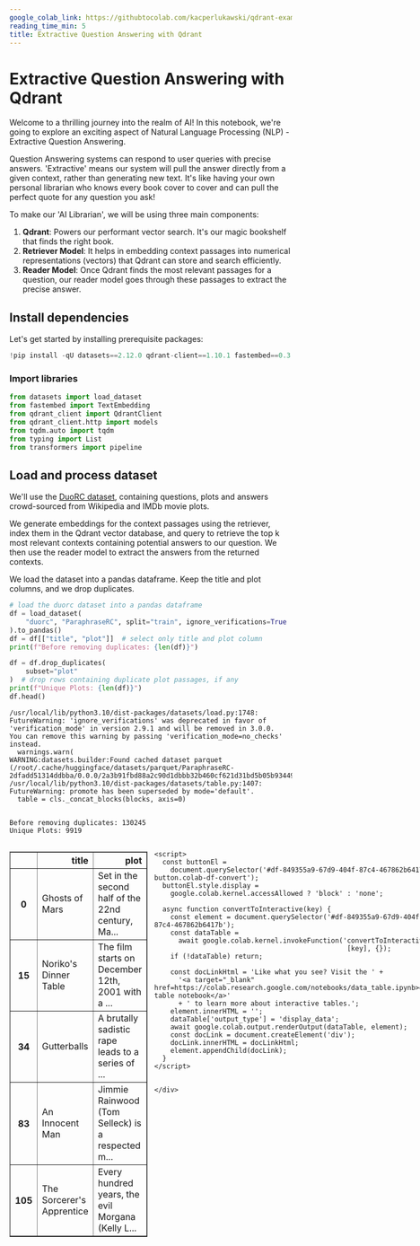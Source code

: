 ```yaml
---
google_colab_link: https://githubtocolab.com/kacperlukawski/qdrant-exam/blob/automate/github-workflows/extractive_qa/extractive-question-answering.ipynb
reading_time_min: 5
title: Extractive Question Answering with Qdrant
---
```


# Extractive Question Answering with Qdrant

Welcome to a thrilling journey into the realm of AI! In this notebook, we're going to explore an exciting aspect of Natural Language Processing (NLP) - Extractive Question Answering.

Question Answering systems can respond to user queries with precise answers. 'Extractive' means our system will pull the answer directly from a given context, rather than generating new text. It's like having your own personal librarian who knows every book cover to cover and can pull the perfect quote for any question you ask!

To make our 'AI Librarian', we will be using three main components:

1. **Qdrant**: Powers our performant vector search. It's our magic bookshelf that finds the right book.
1. **Retriever Model**: It helps in embedding context passages into numerical representations (vectors) that Qdrant can store and search efficiently.
1. **Reader Model**: Once Qdrant finds the most relevant passages for a question, our reader model goes through these passages to extract the precise answer.

## Install dependencies

Let's get started by installing prerequisite packages:

```python
!pip install -qU datasets==2.12.0 qdrant-client==1.10.1 fastembed==0.3.3 sentence-transformers==2.2.2 torch==2.0.1
```

### Import libraries

```python
from datasets import load_dataset
from fastembed import TextEmbedding
from qdrant_client import QdrantClient
from qdrant_client.http import models
from tqdm.auto import tqdm
from typing import List
from transformers import pipeline
```

## Load and process dataset

We'll use the [DuoRC dataset](https://huggingface.co/datasets/duorc), containing questions, plots and answers crowd-sourced from Wikipedia and IMDb movie plots.

We generate embeddings for the context passages using the retriever, index them in the Qdrant vector database, and query to retrieve the top k most relevant contexts containing potential answers to our question. We then use the reader model to extract the answers from the returned contexts.

We load the dataset into a pandas dataframe. Keep the title and plot columns, and we drop duplicates.

```python
# load the duorc dataset into a pandas dataframe
df = load_dataset(
    "duorc", "ParaphraseRC", split="train", ignore_verifications=True
).to_pandas()
df = df[["title", "plot"]]  # select only title and plot column
print(f"Before removing duplicates: {len(df)}")

df = df.drop_duplicates(
    subset="plot"
)  # drop rows containing duplicate plot passages, if any
print(f"Unique Plots: {len(df)}")
df.head()
```

```
/usr/local/lib/python3.10/dist-packages/datasets/load.py:1748: FutureWarning: 'ignore_verifications' was deprecated in favor of 'verification_mode' in version 2.9.1 and will be removed in 3.0.0.
You can remove this warning by passing 'verification_mode=no_checks' instead.
  warnings.warn(
WARNING:datasets.builder:Found cached dataset parquet (/root/.cache/huggingface/datasets/parquet/ParaphraseRC-2dfadd51314ddbba/0.0.0/2a3b91fbd88a2c90d1dbbb32b460cf621d31bd5b05b934492fdef7d8d6f236ec)
/usr/local/lib/python3.10/dist-packages/datasets/table.py:1407: FutureWarning: promote has been superseded by mode='default'.
  table = cls._concat_blocks(blocks, axis=0)


Before removing duplicates: 130245
Unique Plots: 9919
```

<div id="df-849355a9-67d9-404f-87c4-467862b6417b" class="colab-df-container">
    <div>
<style scoped>
    .dataframe tbody tr th:only-of-type {
        vertical-align: middle;
    }

```
.dataframe tbody tr th {
    vertical-align: top;
}

.dataframe thead th {
    text-align: right;
}
```

</style>
<table border="1" class="dataframe">
  <thead>
    <tr style="text-align: right;">
      <th></th>
      <th>title</th>
      <th>plot</th>
    </tr>
  </thead>
  <tbody>
    <tr>
      <th>0</th>
      <td>Ghosts of Mars</td>
      <td>Set in the second half of the 22nd century, Ma...</td>
    </tr>
    <tr>
      <th>15</th>
      <td>Noriko's Dinner Table</td>
      <td>The film starts on December 12th, 2001 with a ...</td>
    </tr>
    <tr>
      <th>34</th>
      <td>Gutterballs</td>
      <td>A brutally sadistic rape leads to a series of ...</td>
    </tr>
    <tr>
      <th>83</th>
      <td>An Innocent Man</td>
      <td>Jimmie Rainwood (Tom Selleck) is a respected m...</td>
    </tr>
    <tr>
      <th>105</th>
      <td>The Sorcerer's Apprentice</td>
      <td>Every hundred years, the evil Morgana (Kelly L...</td>
    </tr>
  </tbody>
</table>
</div>
    <div class="colab-df-buttons">

<div class="colab-df-container">
    <button class="colab-df-convert" onclick="convertToInteractive('df-849355a9-67d9-404f-87c4-467862b6417b')"
            title="Convert this dataframe to an interactive table."
            style="display:none;">

<svg xmlns="http://www.w3.org/2000/svg" height="24px" viewBox="0 -960 960 960">
    <path d="M120-120v-720h720v720H120Zm60-500h600v-160H180v160Zm220 220h160v-160H400v160Zm0 220h160v-160H400v160ZM180-400h160v-160H180v160Zm440 0h160v-160H620v160ZM180-180h160v-160H180v160Zm440 0h160v-160H620v160Z"/>
  </svg>
    </button>

<style>
    .colab-df-container {
      display:flex;
      gap: 12px;
    }

    .colab-df-convert {
      background-color: #E8F0FE;
      border: none;
      border-radius: 50%;
      cursor: pointer;
      display: none;
      fill: #1967D2;
      height: 32px;
      padding: 0 0 0 0;
      width: 32px;
    }

    .colab-df-convert:hover {
      background-color: #E2EBFA;
      box-shadow: 0px 1px 2px rgba(60, 64, 67, 0.3), 0px 1px 3px 1px rgba(60, 64, 67, 0.15);
      fill: #174EA6;
    }

    .colab-df-buttons div {
      margin-bottom: 4px;
    }

    [theme=dark] .colab-df-convert {
      background-color: #3B4455;
      fill: #D2E3FC;
    }

    [theme=dark] .colab-df-convert:hover {
      background-color: #434B5C;
      box-shadow: 0px 1px 3px 1px rgba(0, 0, 0, 0.15);
      filter: drop-shadow(0px 1px 2px rgba(0, 0, 0, 0.3));
      fill: #FFFFFF;
    }
  </style>

```
<script>
  const buttonEl =
    document.querySelector('#df-849355a9-67d9-404f-87c4-467862b6417b button.colab-df-convert');
  buttonEl.style.display =
    google.colab.kernel.accessAllowed ? 'block' : 'none';

  async function convertToInteractive(key) {
    const element = document.querySelector('#df-849355a9-67d9-404f-87c4-467862b6417b');
    const dataTable =
      await google.colab.kernel.invokeFunction('convertToInteractive',
                                                [key], {});
    if (!dataTable) return;

    const docLinkHtml = 'Like what you see? Visit the ' +
      '<a target="_blank" href=https://colab.research.google.com/notebooks/data_table.ipynb>data table notebook</a>'
      + ' to learn more about interactive tables.';
    element.innerHTML = '';
    dataTable['output_type'] = 'display_data';
    await google.colab.output.renderOutput(dataTable, element);
    const docLink = document.createElement('div');
    docLink.innerHTML = docLinkHtml;
    element.appendChild(docLink);
  }
</script>
```

</div>

<div id="df-86d73330-3d74-4810-b13b-8095243fc91b">
  <button class="colab-df-quickchart" onclick="quickchart('df-86d73330-3d74-4810-b13b-8095243fc91b')"
            title="Suggest charts"
            style="display:none;">

\<svg xmlns="<http://www.w3.org/2000/svg>" height="24px"viewBox="0 0 24 24"
width="24px">
<g>
<path d="M19 3H5c-1.1 0-2 .9-2 2v14c0 1.1.9 2 2 2h14c1.1 0 2-.9 2-2V5c0-1.1-.9-2-2-2zM9 17H7v-7h2v7zm4 0h-2V7h2v10zm4 0h-2v-4h2v4z"/>
</g>
</svg>
</button>

<style>
  .colab-df-quickchart {
      --bg-color: #E8F0FE;
      --fill-color: #1967D2;
      --hover-bg-color: #E2EBFA;
      --hover-fill-color: #174EA6;
      --disabled-fill-color: #AAA;
      --disabled-bg-color: #DDD;
  }

  [theme=dark] .colab-df-quickchart {
      --bg-color: #3B4455;
      --fill-color: #D2E3FC;
      --hover-bg-color: #434B5C;
      --hover-fill-color: #FFFFFF;
      --disabled-bg-color: #3B4455;
      --disabled-fill-color: #666;
  }

  .colab-df-quickchart {
    background-color: var(--bg-color);
    border: none;
    border-radius: 50%;
    cursor: pointer;
    display: none;
    fill: var(--fill-color);
    height: 32px;
    padding: 0;
    width: 32px;
  }

  .colab-df-quickchart:hover {
    background-color: var(--hover-bg-color);
    box-shadow: 0 1px 2px rgba(60, 64, 67, 0.3), 0 1px 3px 1px rgba(60, 64, 67, 0.15);
    fill: var(--button-hover-fill-color);
  }

  .colab-df-quickchart-complete:disabled,
  .colab-df-quickchart-complete:disabled:hover {
    background-color: var(--disabled-bg-color);
    fill: var(--disabled-fill-color);
    box-shadow: none;
  }

  .colab-df-spinner {
    border: 2px solid var(--fill-color);
    border-color: transparent;
    border-bottom-color: var(--fill-color);
    animation:
      spin 1s steps(1) infinite;
  }

  @keyframes spin {
    0% {
      border-color: transparent;
      border-bottom-color: var(--fill-color);
      border-left-color: var(--fill-color);
    }
    20% {
      border-color: transparent;
      border-left-color: var(--fill-color);
      border-top-color: var(--fill-color);
    }
    30% {
      border-color: transparent;
      border-left-color: var(--fill-color);
      border-top-color: var(--fill-color);
      border-right-color: var(--fill-color);
    }
    40% {
      border-color: transparent;
      border-right-color: var(--fill-color);
      border-top-color: var(--fill-color);
    }
    60% {
      border-color: transparent;
      border-right-color: var(--fill-color);
    }
    80% {
      border-color: transparent;
      border-right-color: var(--fill-color);
      border-bottom-color: var(--fill-color);
    }
    90% {
      border-color: transparent;
      border-bottom-color: var(--fill-color);
    }
  }
</style>

<script>
    async function quickchart(key) {
      const quickchartButtonEl =
        document.querySelector('#' + key + ' button');
      quickchartButtonEl.disabled = true;  // To prevent multiple clicks.
      quickchartButtonEl.classList.add('colab-df-spinner');
      try {
        const charts = await google.colab.kernel.invokeFunction(
            'suggestCharts', [key], {});
      } catch (error) {
        console.error('Error during call to suggestCharts:', error);
      }
      quickchartButtonEl.classList.remove('colab-df-spinner');
      quickchartButtonEl.classList.add('colab-df-quickchart-complete');
    }
    (() => {
      let quickchartButtonEl =
        document.querySelector('#df-86d73330-3d74-4810-b13b-8095243fc91b button');
      quickchartButtonEl.style.display =
        google.colab.kernel.accessAllowed ? 'block' : 'none';
    })();
  </script>

</div>

```
</div>
```

</div>

## Initialize Qdrant client

The Qdrant collection stores vector representations of our context passages which we can retrieve using another vector (query vector)

```python
client = QdrantClient(":memory:")
```

## Create collection

Now we create a new collection called `extractive-question-answering` — we can name the collection anything we want.

We specify the metric type as "cosine" and dimension or size as 384 because the retriever we use to generate context embeddings is optimized for cosine similarity and outputs 384-dimension vectors.

```python
collection_name = "extractive-question-answering"

collections = client.get_collections()
print(collections)

# only create collection if it doesn't exist
if collection_name not in [c.name for c in collections.collections]:
    client.recreate_collection(
        collection_name=collection_name,
        vectors_config=models.VectorParams(
            size=384,
            distance=models.Distance.COSINE,
        ),
    )
collections = client.get_collections()
print(collections)
```

```
collections=[]
collections=[CollectionDescription(name='extractive-question-answering')]


<ipython-input-26-3a672cf6b8d1>:8: DeprecationWarning: `recreate_collection` method is deprecated and will be removed in the future. Use `collection_exists` to check collection existence and `create_collection` instead.
  client.recreate_collection(
```

## Initialize retriever

Next, we need to initialize our retriever. The retriever will mainly do two things:

- Generate embeddings for all context passages (context vectors/embeddings)
- Generate embeddings for our questions (query vector/embedding)

The retriever will generate embeddings in a way that the questions and context passages containing answers to our questions are nearby in the vector space. We can use cosine similarity to calculate the similarity between the query and context embeddings to find the context passages that contain potential answers to our question.

### Embedding model

We will use a SentenceTransformer model named `BAAI/bge-small-en-v1.5` designed for semantic search .It's also quite competitive on two embedding and retrieval benchmarks: [MTEB](https://github.com/embeddings-benchmark/mteb) and [BEIR](arxiv.org/abs/2104.08663)

```python
retriever = TextEmbedding(model_name="BAAI/bge-small-en-v1.5")
retriever
```

```
Fetching 5 files:   0%|          | 0/5 [00:00<?, ?it/s]





<fastembed.text.text_embedding.TextEmbedding at 0x7f3dd625dc30>
```

## Generate Embeddings -> Store in Qdrant

Next, we need to generate embeddings for the context passages. We will use the `retriever.encode` for that.

When passing the documents to Qdrant, we need an:

1. id (a unique integer value),
1. context embedding, and
1. payload for each document representing context passages in the dataset. The payload is a dictionary containing data relevant to our embeddings, such as the title, plot etc.

```python
%%time

batch_size = 64  # specify batch size according to your RAM and compute, higher batch size = more RAM usage

for index in tqdm(range(0, len(df), batch_size)):
    i_end = min(index + batch_size, len(df))  # find end of batch
    batch = df.iloc[index:i_end]  # extract batch
    emb = list(retriever.embed(batch["plot"].tolist()))  # generate embeddings for batch
    emb = [e.tolist() for e in emb]
    meta = batch.to_dict(orient="records")  # get metadata
    ids = list(range(index, i_end))  # create unique IDs

    # upsert to qdrant
    client.upsert(
        collection_name=collection_name,
        points=models.Batch(ids=ids, vectors=emb, payloads=meta),
    )

collection_vector_count = client.get_collection(
    collection_name=collection_name
).points_count
print(f"Vector count in collection: {collection_vector_count}")
assert collection_vector_count == len(df)
```

```
  0%|          | 0/155 [00:00<?, ?it/s]
```

## Initialize Reader

We use the `bert-large-uncased-whole-word-masking-finetuned-squad` model from the HuggingFace model hub as our reader model. This is finetuned on the [SQuAD dataset](https://rajpurkar.github.io/SQuAD-explorer/). It is trained to extract an answer from a given context. This special mechanism is why we can use this model to extract answers from our context passages.

This is our (encoder) component which uses the contexts to extract an answer.

```python
model_name = "bert-large-uncased-whole-word-masking-finetuned-squad"

# load the reader model into a question-answering pipeline
reader = pipeline("question-answering", model=model_name, tokenizer=model_name)
print(reader.model, reader)
```

Now all the components we need are ready. Let's write some helper functions to execute our queries. The `get_relevant_plot` function retrieves the context embeddings containing answers to our question from the Qdrant collection, and the `extract_answer` function extracts the answers from these context passages.

## Get context

The `get_relevant_plot()` function is your librarian to the vast universe of stories stored in Qdrant.

When you have a question or need a specific story (plot), you tell this guide your question and how many top matches you want. The guide then translates your question into a language Qdrant understands, finds the best matching stories in Qdrant's massive library, and delivers you the titles and contents of these matches.

```python
def get_relevant_plot(question: str, top_k: int) -> List[str]:
    """
    Get the relevant plot for a given question

    Args:
        question (str): What do we want to know?
        top_k (int): Top K results to return

    Returns:
        context (List[str]):
    """
    try:
        encoded_query = next(
            retriever.query_embed(question)
        ).tolist()  # generate embeddings for the question

        result = client.query_points(
            collection_name=collection_name,
            query=encoded_query,
            limit=top_k,
        ).points  # search qdrant collection for context passage with the answer

        context = [
            [x.payload["title"], x.payload["plot"]] for x in result
        ]  # extract title and payload from result
        return context

    except Exception as e:
        print({e})
```

## Extracting an answer

Here is how the engine operates:

1. The central part of the function is `extract_answer`. Qdrant processes your question and retrieves all related context.

1. All related context is processed via the `reader`, which looks at each piece of context and extracts an answer that best fits your question.

1. The function sorts all answers by confidence score, with the top score at the front. Each answer has a title in order to provide context.

1. The result is a sorted list of potential answers, their confidence scores and associated titles.

That's it! All you have to do is put in a question, and wait for an ordered list of the best possible answers. The advantage of this engine is that it also tells you where the answer came from and how confident it is about the result.

```python
def extract_answer(question: str, context: List[str]):
    """
    Extract the answer from the context for a given question

    Args:
        question (str): _description_
        context (list[str]): _description_
    """
    results = []
    for c in context:
        # feed the reader the question and contexts to extract answers
        answer = reader(question=question, context=c[1])

        # add the context to answer dict for printing both together, we print only first 500 characters of plot
        answer["title"] = c[0]
        results.append(answer)

    # sort the result based on the score from reader model
    sorted_result = sorted(results, key=lambda x: x["score"], reverse=True)
    for i in range(len(sorted_result)):
        print(f"{i+1}", end=" ")
        print(
            "Answer: ",
            sorted_result[i]["answer"],
            "\n  Title: ",
            sorted_result[i]["title"],
            "\n  score: ",
            sorted_result[i]["score"],
        )


question = "In the movie 3 Idiots, what is the name of the college where the main characters Rancho, Farhan, and Raju study"
context = get_relevant_plot(question, top_k=1)
context
```

As we can see, the retriever is working fine and gets us the context passage that contains the answer to our question. Now let's use the reader to extract the exact answer from the context passage.

```python
extract_answer(question, context)
```

```
1 Answer:  Imperial College of Engineering 
  Title:  Three Idiots 
  score:  0.9049272537231445
```

The reader model predicted with 90% accuracy the correct answer as seen from the context passage. Let's run few more queries.

```python
question = "Who hates Harry Potter?"
context = get_relevant_plot(question, top_k=1)
extract_answer(question, context)
```

```
1 Answer:  . 
  Title:  Harry Potter and the Half-Blood Prince 
  score:  0.15585105121135712
```

This might look like a simple question, but it's actually a pretty tough one for our model. The answer is not explicitly mentioned in the context passage, but the model still tries to extract the answer from the context passage.

```python
question = "Who wants to kill Harry Potter?"
context = get_relevant_plot(question, top_k=1)
extract_answer(question, context)
```

```
1 Answer:  Lord Voldemort 
  Title:  Harry Potter and the Philosopher's Stone 
  score:  0.9568217992782593
```

```python
question = "In the movie The Shawshank Redemption, what was the item that Andy Dufresne used to escape from Shawshank State Penitentiary?"
context = get_relevant_plot(question, top_k=1)
extract_answer(question, context)
```

```
1 Answer:  rock hammer 
  Title:  The Shawshank Redemption 
  score:  0.8666210770606995
```

Let's run another question. This time for top 3 context passages from the retriever.

```python
question = "who killed the spy"
context = get_relevant_plot(question, top_k=3)
extract_answer(question, context)
```

```
1 Answer:  Soviet agents 
  Title:  Tinker, Tailor, Soldier, Spy 
  score:  0.7920866012573242
2 Answer:  Gila 
  Title:  Our Man Flint 
  score:  0.12037214636802673
3 Answer:  Gabriel's assassins 
  Title:  Live Free or Die Hard 
  score:  0.06259559094905853
```

### Cleaning up

We delete the collection from Qdrant and close the connection to the database. This is important to do, otherwise the collection will keep running in the background and consume resources. In a production environment, you would not want to do this. Here, we are mentioning this for completeness.

```python
client.delete_collection(collection_name=collection_name)
```

```
True
```
